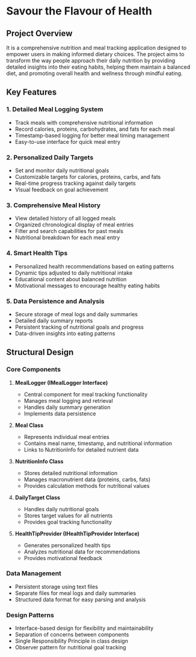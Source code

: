 # Savour the Flavour of Health

## Project Overview
It is a comprehensive nutrition and meal tracking application designed to empower users in making informed dietary choices. The project aims to transform the way people approach their daily nutrition by providing detailed insights into their eating habits, helping them maintain a balanced diet, and promoting overall health and wellness through mindful eating.

## Key Features

### 1. Detailed Meal Logging System
- Track meals with comprehensive nutritional information
- Record calories, proteins, carbohydrates, and fats for each meal
- Timestamp-based logging for better meal timing management
- Easy-to-use interface for quick meal entry

### 2. Personalized Daily Targets
- Set and monitor daily nutritional goals
- Customizable targets for calories, proteins, carbs, and fats
- Real-time progress tracking against daily targets
- Visual feedback on goal achievement

### 3. Comprehensive Meal History
- View detailed history of all logged meals
- Organized chronological display of meal entries
- Filter and search capabilities for past meals
- Nutritional breakdown for each meal entry

### 4. Smart Health Tips
- Personalized health recommendations based on eating patterns
- Dynamic tips adjusted to daily nutritional intake
- Educational content about balanced nutrition
- Motivational messages to encourage healthy eating habits

### 5. Data Persistence and Analysis
- Secure storage of meal logs and daily summaries
- Detailed daily summary reports
- Persistent tracking of nutritional goals and progress
- Data-driven insights into eating patterns

## Structural Design

### Core Components

1. **MealLogger (IMealLogger Interface)**
   - Central component for meal tracking functionality
   - Manages meal logging and retrieval
   - Handles daily summary generation
   - Implements data persistence

2. **Meal Class**
   - Represents individual meal entries
   - Contains meal name, timestamp, and nutritional information
   - Links to NutritionInfo for detailed nutrient data

3. **NutritionInfo Class**
   - Stores detailed nutritional information
   - Manages macronutrient data (proteins, carbs, fats)
   - Provides calculation methods for nutritional values

4. **DailyTarget Class**
   - Handles daily nutritional goals
   - Stores target values for all nutrients
   - Provides goal tracking functionality

5. **HealthTipProvider (IHealthTipProvider Interface)**
   - Generates personalized health tips
   - Analyzes nutritional data for recommendations
   - Provides motivational feedback

### Data Management
- Persistent storage using text files
- Separate files for meal logs and daily summaries
- Structured data format for easy parsing and analysis

### Design Patterns
- Interface-based design for flexibility and maintainability
- Separation of concerns between components
- Single Responsibility Principle in class design
- Observer pattern for nutritional goal tracking
